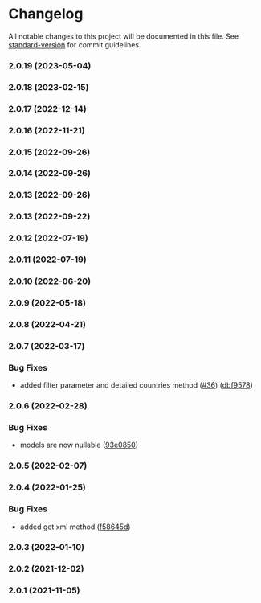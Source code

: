 # Changelog

All notable changes to this project will be documented in this file. See [standard-version](https://github.com/conventional-changelog/standard-version) for commit guidelines.

### 2.0.19 (2023-05-04)

### 2.0.18 (2023-02-15)

### 2.0.17 (2022-12-14)

### 2.0.16 (2022-11-21)

### 2.0.15 (2022-09-26)

### 2.0.14 (2022-09-26)

### 2.0.13 (2022-09-26)

### 2.0.13 (2022-09-22)

### 2.0.12 (2022-07-19)

### 2.0.11 (2022-07-19)

### 2.0.10 (2022-06-20)

### 2.0.9 (2022-05-18)

### 2.0.8 (2022-04-21)

### 2.0.7 (2022-03-17)


### Bug Fixes

* added filter parameter and detailed countries method ([#36](https://github.com/fattureincloud/fattureincloud-csharp-sdk/issues/36)) ([dbf9578](https://github.com/fattureincloud/fattureincloud-csharp-sdk/commit/dbf95787a7a5a72b9413a8f79d60dac8004bd3ec))

### 2.0.6 (2022-02-28)


### Bug Fixes

* models are now nullable ([93e0850](https://github.com/fattureincloud/fattureincloud-csharp-sdk/commit/93e0850a21ed41d52b48fb7bdec4959b014b6013))

### 2.0.5 (2022-02-07)

### 2.0.4 (2022-01-25)


### Bug Fixes

* added get xml method ([f58645d](https://github.com/fattureincloud/fattureincloud-csharp-sdk/commit/f58645dfcf8c061eb5eea38c77c92c2e0d76c64a))

### 2.0.3 (2022-01-10)

### 2.0.2 (2021-12-02)

### 2.0.1 (2021-11-05)
